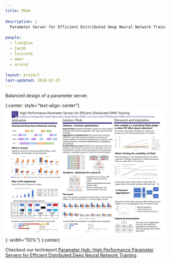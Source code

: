 ```yaml
---
title: PHub

description: |
  Parameter Server for Efficient Distributed Deep Neural Network Training        

people:
  - liangluo
  - jacob
  - luisceze
  - amar
  - arvind

layout: project
last-updated: 2018-02-25
---
```


Balanced design of a parameter server.

{:center: style="text-align: center"}
![image](/img/PHub/PHubSysMLPoster.png){: width="50%"}
{:center}

Checkout our techreport [Parameter Hub: High Performance Parameter Servers for Efficient Distributed Deep Neural Network Training](http://www.sysml.cc/doc/16.pdf).
